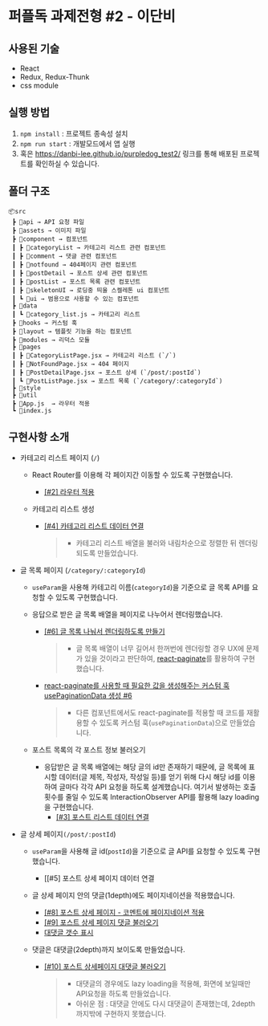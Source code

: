 # 퍼플독 과제전형 #2 - 이단비

## 사용된 기술

- React
- Redux, Redux-Thunk
- css module

## 실행 방법

1. `npm install` : 프로젝트 종속성 설치
2. `npm run start` : 개발모드에서 앱 실행
3. 혹은 https://danbi-lee.github.io/purpledog_test2/ 링크를 통해 배포된 프로젝트를 확인하실 수 있습니다.

## 폴더 구조

```
📦src
 ┣ 📂api → API 요청 파일
 ┣ 📂assets → 이미지 파일
 ┣ 📂component → 컴포넌트
 ┃ ┣ 📂categoryList → 카테고리 리스트 관련 컴포넌트
 ┃ ┣ 📂comment → 댓글 관련 컴포넌트
 ┃ ┣ 📂notfound → 404페이지 관련 컴포넌트
 ┃ ┣ 📂postDetail → 포스트 상세 관련 컴포넌트
 ┃ ┣ 📂postList → 포스트 목록 관련 컴포넌트
 ┃ ┣ 📂skeletonUI → 로딩중 띄울 스켈레톤 ui 컴포넌트
 ┃ ┗ 📂ui → 범용으로 사용할 수 있는 컴포넌트
 ┣ 📂data
 ┃ ┗ 📜category_list.js → 카테고리 리스트
 ┣ 📂hooks → 커스텀 훅
 ┣ 📂layout → 템플릿 기능을 하는 컴포넌트
 ┣ 📂modules → 리덕스 모듈
 ┣ 📂pages
 ┃ ┣ 📜CategoryListPage.jsx → 카테고리 리스트 (`/`)
 ┃ ┣ 📜NotFoundPage.jsx → 404 페이지
 ┃ ┣ 📜PostDetailPage.jsx → 포스트 상세 (`/post/:postId`)
 ┃ ┗ 📜PostListPage.jsx → 포스트 목록 (`/category/:categoryId`)
 ┣ 📂style
 ┣ 📂util
 ┣ 📜App.js  → 라우터 적용
 ┗ 📜index.js
```

## 구현사항 소개

- 카테고리 리스트 페이지 (`/`)

  - React Router를 이용해 각 페이지간 이동할 수 있도록 구현했습니다.

    - [[#2] 라우터 적용](https://github.com/DanBi-Lee/purpledog_test2/commit/8225cf5868d4cfde278c74d60db57175c493f182)

  - 카테고리 리스트 생성

    - [[#4] 카테고리 리스트 데이터 연결](https://github.com/DanBi-Lee/purpledog_test2/commit/799ce702a5dae2e75b117360a9cfbef91ccfd0d4)

      > - 카테고리 리스트 배열을 불러와 내림차순으로 정렬한 뒤 렌더링 되도록 만들었습니다.

- 글 목록 페이지 (`/category/:categoryId`)

  - `useParam`을 사용해 카테고리 이름(`categoryId`)을 기준으로 글 목록 API를 요청할 수 있도록 구현했습니다.

  - 응답으로 받은 글 목록 배열을 페이지로 나누어서 렌더링했습니다.

    - [[#6] 글 목록 나눠서 렌더링하도록 만들기](https://github.com/DanBi-Lee/purpledog_test2/commit/4be7bd14199225a4a7b907b9fc32bb88be701871)

      > - 글 목록 배열이 너무 길어서 한꺼번에 렌더링할 경우 UX에 문제가 있을 것이라고 판단하여, [react-paginate](https://www.npmjs.com/package/react-paginate)를 활용하여 구현했습니다.

    - [react-paginate를 사용할 때 필요한 값을 생성해주는 커스텀 훅 usePaginationData 생성 #6](https://github.com/DanBi-Lee/purpledog_test2/commit/5aef9134b4a1b9006adaad0fbde7b3f6daeef0c4)

      > - 다른 컴포넌트에서도 react-paginate를 적용할 때 코드를 재활용할 수 있도록 커스텀 훅(`usePaginationData`)으로 만들었습니다.

  - 포스트 목록의 각 포스트 정보 불러오기

    - 응답받은 글 목록 배열에는 해당 글의 id만 존재하기 때문에, 글 목록에 표시할 데이터(글 제목, 작성자, 작성일 등)를 얻기 위해 다시 해당 id를 이용하여 글마다 각각 API 요청을 하도록 설계했습니다. 여기서 발생하는 호출 횟수를 줄일 수 있도록 InteractionObserver API를 활용해 lazy loading을 구현했습니다.
      - [[#3] 포스트 리스트 데이터 연결](https://github.com/DanBi-Lee/purpledog_test2/commit/fd1fee67fa2d6a5919475da85d9844351c1487a0)

- 글 상세 페이지`(/post/:postId`)

  - `useParam`을 사용해 글 id(`postId`)을 기준으로 글 API를 요청할 수 있도록 구현했습니다.

    - [[#5] 포스트 상세 페이지 데이터 연결

  - 글 상세 페이지 안의 댓글(1depth)에도 페이지네이션을 적용했습니다.

    - [[#8] 포스트 상세 페이지 - 코멘트에 페이지네이션 적용](https://github.com/DanBi-Lee/purpledog_test2/commit/6d68b7b9e660e2da2003571f730173381a2baa93)
    - [[#9] 포스트 상세 페이지 댓글 불러오기](https://github.com/DanBi-Lee/purpledog_test2/commit/ec4a91804e356ac5906d262e51e645678f563e1a)
    - [대댓글 갯수 표시](https://github.com/DanBi-Lee/purpledog_test2/commit/2920e38ee85113c0f9d4cb532a80a1c92f82ee6e)

  - 댓글은 대댓글(2depth)까지 보이도록 만들었습니다.

    - [[#10] 포스트 상세페이지 대댓글 불러오기](https://github.com/DanBi-Lee/purpledog_test2/commit/8774335d4195ecaf86299f5268347a7471eba20f)

      > - 대댓글의 경우에도 lazy loading을 적용해, 화면에 보일때만 API요청을 하도록 만들었습니다.
      > - 아쉬운 점 : 대댓글 안에도 다시 대댓글이 존재했는데, 2depth까지밖에 구현하지 못했습니다.